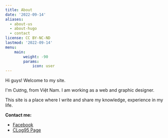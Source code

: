 ```yaml
---
title: About
date: '2022-09-14'
aliases:
  - about-us
  - about-hugo
  - contact
license: CC BY-NC-ND
lastmod: '2022-09-14'
menu:
    main: 
        weight: -90
        params:
            icon: user
---
```


Hi guys! Welcome to my site.

I'm Cương, from Việt Nam. I am working  as a web and graphic designer.

This site is a place where I write and share my knowledge, experience in my life.

**Contact me:**
* [Facebook](https://www.facebook.com/icuong.dev/)
* [CLog95 Page](https://www.facebook.com/clog95page)